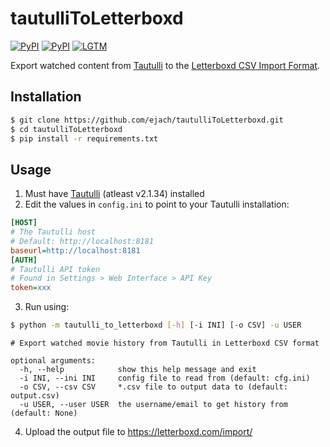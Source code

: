 # tautulliToLetterboxd

[![PyPI](https://img.shields.io/pypi/v/requests?logo=python&label=requests&style=flat-square&color=FFD43B)](https://pypi.org/project/requests/)
[![PyPI](https://img.shields.io/pypi/v/halo?logo=python&label=halo&style=flat-square&color=FFD43B)](https://pypi.org/project/halo/)
[![LGTM](https://img.shields.io/lgtm/grade/python/github/ejach/tautulliToLetterboxd?color=FFD43B&logo=python&style=flat-square)](https://lgtm.com/projects/g/ejach/tautulliToLetterboxd/)


Export watched content from [Tautulli](https://github.com/tautulli/tautulli) to the [Letterboxd CSV Import Format](https://letterboxd.com/about/importing-data/).

## Installation
```bash
$ git clone https://github.com/ejach/tautulliToLetterboxd.git
$ cd tautulliToLetterboxd
$ pip install -r requirements.txt
```
## Usage
1. Must have [Tautulli](https://github.com/tautulli/tautulli) (atleast v2.1.34) installed
2. Edit the values in `config.ini` to point to your Tautulli installation:
```ini
[HOST]
# The Tautulli host
# Default: http://localhost:8181
baseurl=http://localhost:8181
[AUTH]
# Tautulli API token
# Found in Settings > Web Interface > API Key
token=xxx
```
3. Run using:
```bash
$ python -m tautulli_to_letterboxd [-h] [-i INI] [-o CSV] -u USER
```
```
# Export watched movie history from Tautulli in Letterboxd CSV format

optional arguments:
  -h, --help            show this help message and exit
  -i INI, --ini INI     config file to read from (default: cfg.ini)
  -o CSV, --csv CSV     *.csv file to output data to (default: output.csv)
  -u USER, --user USER  the username/email to get history from (default: None)

```
4. Upload the output file to https://letterboxd.com/import/
